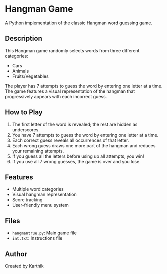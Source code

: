 # Hangman Game

A Python implementation of the classic Hangman word guessing game.

## Description

This Hangman game randomly selects words from three different categories:
- Cars
- Animals
- Fruits/Vegetables

The player has 7 attempts to guess the word by entering one letter at a time. The game features a visual representation of the hangman that progressively appears with each incorrect guess.

## How to Play

1. The first letter of the word is revealed; the rest are hidden as underscores.
2. You have 7 attempts to guess the word by entering one letter at a time.
3. Each correct guess reveals all occurrences of that letter.
4. Each wrong guess draws one more part of the hangman and reduces your remaining attempts.
5. If you guess all the letters before using up all attempts, you win!
6. If you use all 7 wrong guesses, the game is over and you lose.

## Features

- Multiple word categories
- Visual hangman representation
- Score tracking
- User-friendly menu system

## Files

- `hangmantrue.py`: Main game file
- `int.txt`: Instructions file

## Author

Created by Karthik